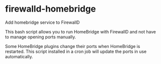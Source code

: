 # firewalld-homebridge
Add homebridge service to FirewallD

This bash script allows you to run HomeBridge with FirewallD and not have to manage opening ports manually.

Some HomeBridge plugins change their ports when HomeBridge is restarted.  This script installed in a cron job will update the ports in use automatically.
